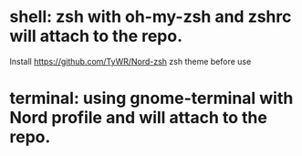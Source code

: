 # shell: zsh with oh-my-zsh and zshrc will attach to the repo.
Install https://github.com/TyWR/Nord-zsh zsh theme before use
# terminal: using gnome-terminal with Nord profile and will attach to the repo.
